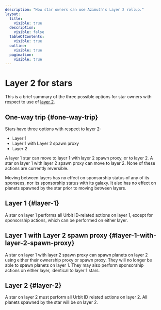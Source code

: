 ```yaml
---
description: "How star owners can use Azimuth's Layer 2 rollup."
layout:
  title:
    visible: true
  description:
    visible: false
  tableOfContents:
    visible: true
  outline:
    visible: true
  pagination:
    visible: true
---
```


# Layer 2 for stars

This is a brief summary of the three possible options for star owners with respect to use of [layer 2](../../urbit-id/l2/README.md).

## One-way trip {#one-way-trip}

Stars have three options with respect to layer 2:

- Layer 1
- Layer 1 with Layer 2 spawn proxy
- Layer 2

A layer 1 star can move to layer 1 with layer 2 spawn proxy, or to layer 2. A star on layer 1 with layer 2 spawn proxy can move to layer 2. None of these actions are currently reversible.

Moving between layers has no effect on sponsorship status of any of its sponsees, nor its sponsorship status with its galaxy. It also has no effect on planets spawned by the star prior to moving between layers.

## Layer 1 {#layer-1}

A star on layer 1 performs all Urbit ID-related actions on layer 1, except for sponsorship actions, which can be performed on either layer.

## Layer 1 with Layer 2 spawn proxy {#layer-1-with-layer-2-spawn-proxy}

A star on layer 1 with layer 2 spawn proxy can spawn planets on layer 2 using either their ownership proxy or spawn proxy. They will no longer be able to spawn planets on layer 1. They may also perform sponsorship actions on either layer, identical to layer 1 stars.

## Layer 2 {#layer-2}

A star on layer 2 must perform all Urbit ID related actions on layer 2. All planets spawned by the star will be on layer 2.
